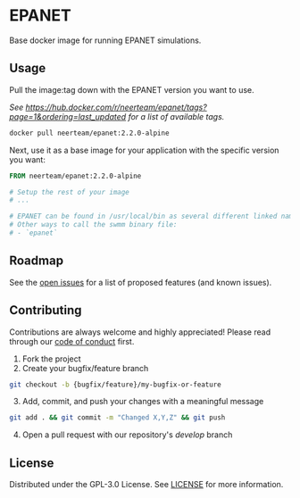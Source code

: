 # EPANET

Base docker image for running EPANET simulations.

## Usage

Pull the image:tag down with the EPANET version you want to use.

_See https://hub.docker.com/r/neerteam/epanet/tags?page=1&ordering=last_updated for a list of available tags._

```sh
docker pull neerteam/epanet:2.2.0-alpine
```

Next, use it as a base image for your application with the specific version you want:
```dockerfile
FROM neerteam/epanet:2.2.0-alpine

# Setup the rest of your image
# ...

# EPANET can be found in /usr/local/bin as several different linked names, with the primary being `runepanet`
# Other ways to call the swmm binary file:
# - `epanet`
```

## Roadmap

See the [open issues](https://github.com/NEERINC/docker-epanet/issues) for a list of proposed features (and known issues).

## Contributing

Contributions are always welcome and highly appreciated! Please read through our [code of conduct](.github/CODE_OF_CONDUCT.md) first.

1. Fork the project
2. Create your bugfix/feature branch
```sh
git checkout -b {bugfix/feature}/my-bugfix-or-feature
```
3. Add, commit, and push your changes with a meaningful message
```sh
git add . && git commit -m "Changed X,Y,Z" && git push
```
4. Open a pull request with our repository's _develop_ branch

## License

Distributed under the GPL-3.0 License. See [LICENSE](./LICENSE) for more information.
